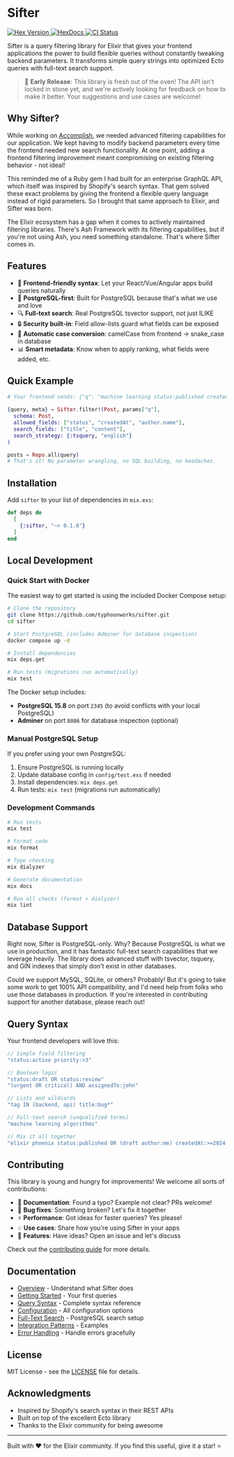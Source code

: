 # Sifter

<p>
  <a href="https://hex.pm/packages/sifter">
    <img alt="Hex Version" src="https://img.shields.io/hexpm/v/sifter.svg">
  </a>
  <a href="https://hexdocs.pm/sifter">
    <img src="https://img.shields.io/badge/docs-hexdocs-blue" alt="HexDocs">
  </a>
  <a href="https://github.com/yourusername/sifter/actions">
    <img alt="CI Status" src="https://github.com/yourusername/sifter/workflows/ci/badge.svg">
  </a>
</p>

Sifter is a query filtering library for Elixir that gives your frontend applications the power to build flexible queries without constantly tweaking backend parameters. It transforms simple query strings into optimized Ecto queries with full-text search support.

> 🚧 **Early Release**: This library is fresh out of the oven! The API isn't locked in stone yet, and we're actively looking for feedback on how to make it better. Your suggestions and use cases are welcome!

## Why Sifter?

While working on [Accomplish](https://accomplish.dev), we needed advanced filtering capabilities for our application. We kept having to modify backend parameters every time the frontend needed new search functionality. At one point, adding a frontend filtering improvement meant compromising on existing filtering behavior - not ideal!

This reminded me of a Ruby gem I had built for an enterprise GraphQL API, which itself was inspired by Shopify's search syntax. That gem solved these exact problems by giving the frontend a flexible query language instead of rigid parameters. So I brought that same approach to Elixir, and Sifter was born.

The Elixir ecosystem has a gap when it comes to actively maintained filtering libraries. There's Ash Framework with its filtering capabilities, but if you're not using Ash, you need something standalone. That's where Sifter comes in.

## Features

- 🎯 **Frontend-friendly syntax**: Let your React/Vue/Angular apps build queries naturally
- 🐘 **PostgreSQL-first**: Built for PostgreSQL because that's what we use and love
- 🔍 **Full-text search**: Real PostgreSQL tsvector support, not just ILIKE
- 🔒 **Security built-in**: Field allow-lists guard what fields can be exposed
- 🐍 **Automatic case conversion**: camelCase from frontend → snake_case in database
- 📊 **Smart metadata**: Know when to apply ranking, what fields were added, etc.

## Quick Example

```elixir
# Your frontend sends: {"q": "machine learning status:published createdAt:>2024-01-01"}

{query, meta} = Sifter.filter!(Post, params["q"],
  schema: Post,
  allowed_fields: ["status", "createdAt", "author.name"],
  search_fields: ["title", "content"],
  search_strategy: {:tsquery, "english"}
)

posts = Repo.all(query)
# That's it! No parameter wrangling, no SQL building, no headaches.
```

## Installation

Add `sifter` to your list of dependencies in `mix.exs`:

```elixir
def deps do
  [
    {:sifter, "~> 0.1.0"}
  ]
end
```

## Local Development

### Quick Start with Docker

The easiest way to get started is using the included Docker Compose setup:

```bash
# Clone the repository
git clone https://github.com/typhoonworks/sifter.git
cd sifter

# Start PostgreSQL (includes Adminer for database inspection)
docker compose up -d

# Install dependencies
mix deps.get

# Run tests (migrations run automatically)
mix test
```

The Docker setup includes:
- **PostgreSQL 15.8** on port `2345` (to avoid conflicts with your local PostgreSQL)
- **Adminer** on port `8086` for database inspection (optional)

### Manual PostgreSQL Setup

If you prefer using your own PostgreSQL:

1. Ensure PostgreSQL is running locally
2. Update database config in `config/test.exs` if needed
3. Install dependencies: `mix deps.get`
4. Run tests: `mix test` (migrations run automatically)

### Development Commands

```bash
# Run tests
mix test

# Format code
mix format

# Type checking
mix dialyzer

# Generate documentation
mix docs

# Run all checks (format + dialyzer)
mix lint
```

## Database Support

Right now, Sifter is PostgreSQL-only. Why? Because PostgreSQL is what we use in production, and it has fantastic full-text search capabilities that we leverage heavily. The library does advanced stuff with tsvector, tsquery, and GIN indexes that simply don't exist in other databases.

Could we support MySQL, SQLite, or others? Probably! But it's going to take some work to get 100% API compatibility, and I'd need help from folks who use those databases in production. If you're interested in contributing support for another database, please reach out!

## Query Syntax

Your frontend developers will love this:

```javascript
// Simple field filtering
"status:active priority:>3"

// Boolean logic
"status:draft OR status:review"
"(urgent OR critical) AND assignedTo:john"

// Lists and wildcards
"tag IN (backend, api) title:bug*"

// Full-text search (unqualified terms)
"machine learning algorithms"

// Mix it all together
"elixir phoenix status:published OR (draft author:me) createdAt:>=2024-01-01"
```

## Contributing

This library is young and hungry for improvements! We welcome all sorts of contributions:

- 📝 **Documentation**: Found a typo? Example not clear? PRs welcome!
- 🐛 **Bug fixes**: Something broken? Let's fix it together
- ⚡ **Performance**: Got ideas for faster queries? Yes please!
- 💡 **Use cases**: Share how you're using Sifter in your apps
- 🔧 **Features**: Have ideas? Open an issue and let's discuss

Check out the [contributing guide](CONTRIBUTING.md) for more details.

## Documentation

- [Overview](guides/overview.md) - Understand what Sifter does
- [Getting Started](guides/getting-started.md) - Your first queries
- [Query Syntax](guides/query-syntax.md) - Complete syntax reference
- [Configuration](guides/configuration.md) - All configuration options
- [Full-Text Search](guides/full-text-search.md) - PostgreSQL search setup
- [Integration Patterns](guides/integration-patterns.md) - Examples
- [Error Handling](guides/error-handling.md) - Handle errors gracefully

## License

MIT License - see the [LICENSE](LICENSE) file for details.

## Acknowledgments

- Inspired by Shopify's search syntax in their REST APIs
- Built on top of the excellent Ecto library
- Thanks to the Elixir community for being awesome

---

Built with ❤️ for the Elixir community. If you find this useful, give it a star! ⭐
